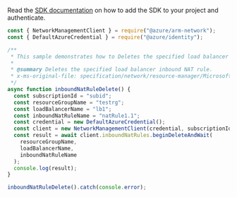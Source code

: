 Read the [SDK documentation](https://github.com/Azure/azure-sdk-for-js/blob/%40azure%2Farm-network_27.0.0/sdk/network/arm-network/README.md) on how to add the SDK to your project and authenticate.

```javascript
const { NetworkManagementClient } = require("@azure/arm-network");
const { DefaultAzureCredential } = require("@azure/identity");

/**
 * This sample demonstrates how to Deletes the specified load balancer inbound NAT rule.
 *
 * @summary Deletes the specified load balancer inbound NAT rule.
 * x-ms-original-file: specification/network/resource-manager/Microsoft.Network/stable/2021-05-01/examples/InboundNatRuleDelete.json
 */
async function inboundNatRuleDelete() {
  const subscriptionId = "subid";
  const resourceGroupName = "testrg";
  const loadBalancerName = "lb1";
  const inboundNatRuleName = "natRule1.1";
  const credential = new DefaultAzureCredential();
  const client = new NetworkManagementClient(credential, subscriptionId);
  const result = await client.inboundNatRules.beginDeleteAndWait(
    resourceGroupName,
    loadBalancerName,
    inboundNatRuleName
  );
  console.log(result);
}

inboundNatRuleDelete().catch(console.error);
```
